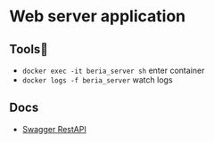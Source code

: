 # Web server application

## Tools🐳

 * `docker exec -it beria_server sh` enter container
 * `docker logs -f beria_server` watch logs

## Docs

 * [Swagger RestAPI](http://docs.fedorenka.online/?urls.primaryName=Beria)    
